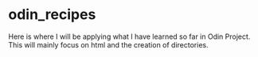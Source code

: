 # odin_recipes
Here is where I will be applying what I have learned so far in Odin Project.
This will mainly focus on html and the creation of directories.
